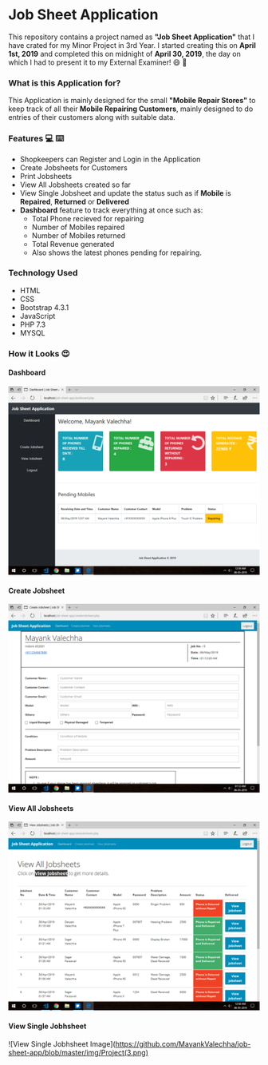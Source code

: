 # Job Sheet Application

This repository contains a project named as **"Job Sheet Application"** that I have crated for my Minor Project in 3rd Year.
I started creating this on **April 1st, 2019** and completed this on midnight of **April 30, 2019**, the day on which I had to present it to my External Examiner! 😄 🤞 

### What is this Application for?
This Application is mainly designed for the small __"Mobile Repair Stores"__ to keep track of all their **Mobile Repairing Customers**, mainly designed to do entries of their customers along with suitable data.

### Features 💻 ⌨️
  - Shopkeepers can Register and Login in the Application
  - Create Jobsheets for Customers
  - Print Jobsheets
  - View All Jobsheets created so far
  - View Single Jobsheet and update the status such as if **Mobile** is **Repaired**, **Returned** or **Delivered**
- **Dashboard** feature to track everything at once such as: 
    - Total Phone recieved for repairing
    - Number of Mobiles repaired
    - Number of Mobiles returned
    - Total Revenue generated
    - Also shows the latest phones pending for repairing.

### Technology Used
-   HTML
-   CSS
-   Bootstrap 4.3.1
-   JavaScript
-   PHP 7.3
-   MYSQL

### How it Looks 😍 

#### Dashboard
![Dashboard Image](https://github.com/MayankValechha/job-sheet-app/blob/master/img/Project(1).png)


#### Create Jobsheet
![Create Jobsheet Image](https://github.com/MayankValechha/job-sheet-app/blob/master/img/Project(4).png)


#### View All Jobsheets
![View Jobsheet Image](https://github.com/MayankValechha/job-sheet-app/blob/master/img/Project(2).png)


#### View Single Jobhsheet
![View Single Jobhsheet Image](https://github.com/MayankValechha/job-sheet-app/blob/master/img/Project(3.png)